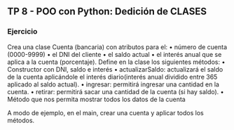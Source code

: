 ## TP 8 - POO con Python: Dedición de CLASES 


### Ejercicio

Crea una clase Cuenta (bancaria) con atributos para el:
• número de cuenta (0000-9999)
• el DNI del cliente
• el saldo actual
• el interés anual que se aplica a la cuenta (porcentaje).
Define en la clase los siguientes métodos:
• Constructor con DNI, saldo e interés
• actualizarSaldo: actualizará el saldo de la cuenta aplicándole el interés diario(interés anual dividido entre 365 aplicado al saldo actual).
• ingresar: permitirá ingresar una cantidad en la cuenta.
• retirar: permitirá sacar una cantidad de la cuenta (si hay saldo).
• Método que nos permita mostrar todos los datos de la cuenta
 
A modo de ejemplo, en el main, crear una cuenta y aplicar todos los métodos.
